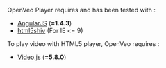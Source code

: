 OpenVeo Player requires and has been tested with :

- [AngularJS](https://angularjs.org/) (**=1.4.3**)
- [html5shiv](https://github.com/afarkas/html5shiv) (For IE <= 9)

To play video with HTML5 player, OpenVeo requires :

- [Video.js](http://videojs.com/) (**=5.8.0**) 